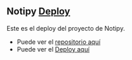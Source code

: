 ## Notipy  [Deploy](https://elimasyrubi.github.io/notipy_deploy/ "Deploy")
Este es el deploy del proyecto de Notipy.
- Puede ver el [repositorio aquí](https://github.com/Elimasyrubi/notipy "repositorio")  
- Puede ver el [Deploy aquí](https://elimasyrubi.github.io/notipy_deploy/ "Deploy") 
